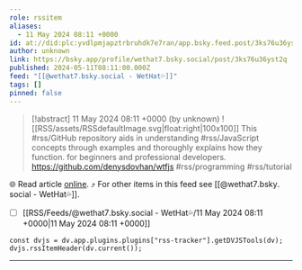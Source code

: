 ```yaml
---
role: rssitem
aliases:
  - 11 May 2024 08:11 +0000
id: at://did:plc:yvdlpmjapztrbruhdk7e7ran/app.bsky.feed.post/3ks76u36yst2q
author: unknown
link: https://bsky.app/profile/wethat7.bsky.social/post/3ks76u36yst2q
published: 2024-05-11T08:11:00.000Z
feed: "[[@wethat7․bsky․social - WetHat💦]]"
tags: []
pinned: false
---
```


> [!abstract] 11 May 2024 08:11 +0000 (by unknown)
> ![[RSS/assets/RSSdefaultImage.svg|float:right|100x100]] This #rss/GitHub repository aids in understanding #rss/JavaScript concepts through examples and thoroughly explains how they function. for beginners and professional developers. https://github.com/denysdovhan/wtfjs #rss/programming #rss/tutorial

🌐 Read article [online](https://bsky.app/profile/wethat7.bsky.social/post/3ks76u36yst2q). ⤴ For other items in this feed see [[@wethat7․bsky․social - WetHat💦]].

- [ ] [[RSS/Feeds/@wethat7․bsky․social - WetHat💦/11 May 2024 08꞉11 +0000|11 May 2024 08꞉11 +0000]]

~~~dataviewjs
const dvjs = dv.app.plugins.plugins["rss-tracker"].getDVJSTools(dv);
dvjs.rssItemHeader(dv.current());
~~~

- - -